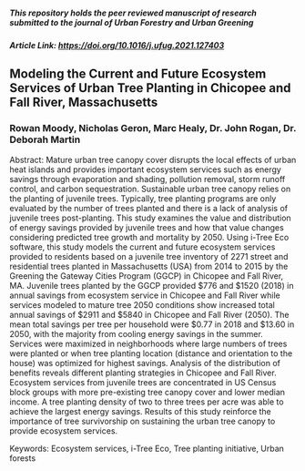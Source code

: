 ##### This repository holds the peer reviewed manuscript of research submitted to the journal of Urban Forestry and Urban Greening 
##### Article Link: https://doi.org/10.1016/j.ufug.2021.127403

## Modeling the Current and Future Ecosystem Services of Urban Tree Planting in Chicopee and Fall River, Massachusetts
### Rowan Moody, Nicholas Geron, Marc Healy, Dr. John Rogan, Dr. Deborah Martin
Abstract: Mature urban tree canopy cover disrupts the local effects of urban heat islands and provides important ecosystem services such as energy savings through evaporation and shading, pollution removal, storm runoff control, and carbon sequestration. Sustainable urban tree canopy relies on the planting of juvenile trees. Typically, tree planting programs are only evaluated by the number of trees planted and there is a lack of analysis of juvenile trees post-planting. This study examines the value and distribution of energy savings provided by juvenile trees and how that value changes considering predicted tree growth and mortality by 2050. Using i-Tree Eco software, this study models the current and future ecosystem services provided to residents based on a juvenile tree inventory of 2271 street and residential trees planted in Massachusetts (USA) from 2014 to 2015 by the Greening the Gateway Cities Program (GGCP) in Chicopee and Fall River, MA. Juvenile trees planted by the GGCP provided $776 and $1520 (2018) in annual savings from ecosystem service in Chicopee and Fall River while services modeled to mature tree 2050 conditions show increased total annual savings of $2911 and $5840 in Chicopee and Fall River (2050). The mean total savings per tree per household were $0.77 in 2018 and $13.60 in 2050, with the majority from cooling energy savings in the summer. Services were maximized in neighborhoods where large numbers of trees were planted or when tree planting location (distance and orientation to the house) was optimized for highest savings. Analysis of the distribution of benefits reveals different planting strategies in Chicopee and Fall River. Ecosystem services from juvenile trees are concentrated in US Census block groups with more pre-existing tree canopy cover and lower median income. A tree planting density of two to three trees per acre was able to achieve the largest energy savings. Results of this study reinforce the importance of tree survivorship on sustaining the urban tree canopy to provide ecosystem services.


Keywords: Ecosystem services, i-Tree Eco, Tree planting initiative, Urban forests

